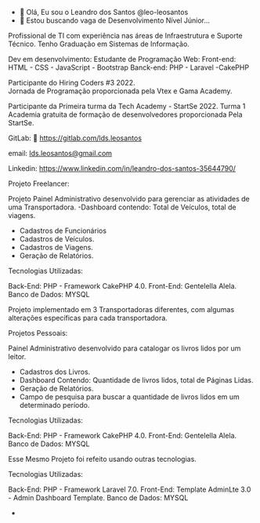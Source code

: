 - 👋 Olá, Eu sou o Leandro dos Santos @leo-leosantos
- 👀 Estou buscando vaga de Desenvolvimento Nível Júnior...


Profissional de TI com  experiência nas áreas de Infraestrutura e Suporte Técnico.
Tenho Graduação em Sistemas de Informação.

Dev em desenvolvimento: Estudante de Programação Web: 
Front-end:  HTML - CSS - JavaScript  - Bootstrap
Banck-end: PHP - Laravel -CakePHP 

Participante do Hiring Coders #3 2022.  
Jornada de Programação proporcionada pela Vtex  e Gama Academy.

Participante da Primeira turma da Tech Academy - StartSe 2022. Turma 1
Academia gratuita de formação de desenvolvedores proporcionada Pela StartSe.


GitLab:
:link:
https://gitlab.com/lds.leosantos

email: lds.leosantos@gmail.com


Linkedin: https://www.linkedin.com/in/leandro-dos-santos-35644790/


Projeto Freelancer:

Projeto Painel Administrativo desenvolvido para gerenciar as atividades de uma Transportadora.
-Dashboard contendo: Total de Veículos, total de viagens.
- Cadastros de Funcionários
- Cadastros de Veículos.
- Cadastros de Viagens.
- Geração de Relatórios.

Tecnologias Utilizadas:

Back-End: PHP - Framework CakePHP 4.0.
Front-End: Gentelella Alela.
Banco de Dados: MYSQL

Projeto implementado em 3 Transportadoras diferentes, com algumas alterações específicas para cada transportadora.

Projetos Pessoais:

Painel Administrativo desenvolvido para catalogar os livros lidos por um leitor.
 - Cadastros dos Livros.
- Dashboard Contendo: Quantidade de livros lidos, total de Páginas Lidas.
- Geração de Relatórios.
- Campo de pesquisa para buscar a quantidade de livros lidos em um determinado período.

Tecnologias Utilizadas:

Back-End: PHP - Framework CakePHP 4.0.
Front-End: Gentelella Alela.
Banco de Dados: MYSQL

Esse Mesmo Projeto foi refeito usando outras tecnologias.


Tecnologias Utilizadas:

Back-End: PHP - Framework Laravel 7.0.
Front-End: Template AdminLte 3.0 - Admin Dashboard Template.
Banco de Dados: MYSQL

- 
